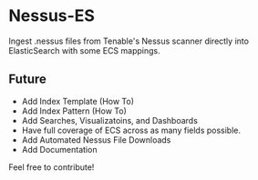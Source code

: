 # Nessus-ES
Ingest .nessus files from Tenable's Nessus scanner directly into ElasticSearch with some ECS mappings.

## Future
- Add Index Template (How To)
- Add Index Pattern (How To)
- Add Searches, Visualizatoins, and Dashboards
- Have full coverage of ECS across as many fields possible.
- Add Automated Nessus File Downloads
- Add Documentation

Feel free to contribute!
